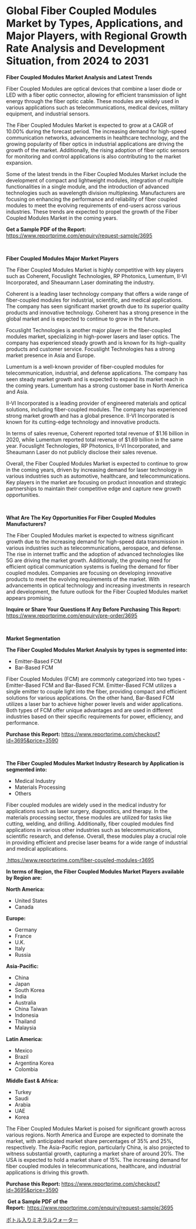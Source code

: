 <p><h1>Global Fiber Coupled Modules Market by Types, Applications, and Major Players, with Regional Growth Rate Analysis and Development Situation, from 2024 to 2031</h1></p><p><strong>Fiber Coupled Modules Market Analysis and Latest Trends</strong></p>
<p><p>Fiber Coupled Modules are optical devices that combine a laser diode or LED with a fiber optic connector, allowing for efficient transmission of light energy through the fiber optic cable. These modules are widely used in various applications such as telecommunications, medical devices, military equipment, and industrial sensors.</p><p>The Fiber Coupled Modules Market is expected to grow at a CAGR of 10.00% during the forecast period. The increasing demand for high-speed communication networks, advancements in healthcare technology, and the growing popularity of fiber optics in industrial applications are driving the growth of the market. Additionally, the rising adoption of fiber optic sensors for monitoring and control applications is also contributing to the market expansion.</p><p>Some of the latest trends in the Fiber Coupled Modules Market include the development of compact and lightweight modules, integration of multiple functionalities in a single module, and the introduction of advanced technologies such as wavelength division multiplexing. Manufacturers are focusing on enhancing the performance and reliability of fiber coupled modules to meet the evolving requirements of end-users across various industries. These trends are expected to propel the growth of the Fiber Coupled Modules Market in the coming years.</p></p>
<p><strong>Get a Sample PDF of the Report:&nbsp;</strong> <a href="https://www.reportprime.com/enquiry/request-sample/3695">https://www.reportprime.com/enquiry/request-sample/3695</a></p>
<p>&nbsp;</p>
<p><strong>Fiber Coupled Modules Major Market Players</strong></p>
<p><p>The Fiber Coupled Modules Market is highly competitive with key players such as Coherent, Focuslight Technologies, RP Photonics, Lumentum, II-VI Incorporated, and Sheaumann Laser dominating the industry.</p><p>Coherent is a leading laser technology company that offers a wide range of fiber-coupled modules for industrial, scientific, and medical applications. The company has seen significant market growth due to its superior quality products and innovative technology. Coherent has a strong presence in the global market and is expected to continue to grow in the future.</p><p>Focuslight Technologies is another major player in the fiber-coupled modules market, specializing in high-power lasers and laser optics. The company has experienced steady growth and is known for its high-quality products and customer service. Focuslight Technologies has a strong market presence in Asia and Europe.</p><p>Lumentum is a well-known provider of fiber-coupled modules for telecommunication, industrial, and defense applications. The company has seen steady market growth and is expected to expand its market reach in the coming years. Lumentum has a strong customer base in North America and Asia.</p><p>II-VI Incorporated is a leading provider of engineered materials and optical solutions, including fiber-coupled modules. The company has experienced strong market growth and has a global presence. II-VI Incorporated is known for its cutting-edge technology and innovative products.</p><p>In terms of sales revenue, Coherent reported total revenue of $1.16 billion in 2020, while Lumentum reported total revenue of $1.69 billion in the same year. Focuslight Technologies, RP Photonics, II-VI Incorporated, and Sheaumann Laser do not publicly disclose their sales revenue.</p><p>Overall, the Fiber Coupled Modules Market is expected to continue to grow in the coming years, driven by increasing demand for laser technology in various industries such as automotive, healthcare, and telecommunications. Key players in the market are focusing on product innovation and strategic partnerships to maintain their competitive edge and capture new growth opportunities.</p></p>
<p>&nbsp;</p>
<p><strong>What Are The Key Opportunities For Fiber Coupled Modules Manufacturers?</strong></p>
<p><p>The Fiber Coupled Modules market is expected to witness significant growth due to the increasing demand for high-speed data transmission in various industries such as telecommunications, aerospace, and defense. The rise in internet traffic and the adoption of advanced technologies like 5G are driving the market growth. Additionally, the growing need for efficient optical communication systems is fueling the demand for fiber coupled modules. Companies are focusing on developing innovative products to meet the evolving requirements of the market. With advancements in optical technology and increasing investments in research and development, the future outlook for the Fiber Coupled Modules market appears promising.</p></p>
<p><strong>Inquire or Share Your Questions If Any Before Purchasing This Report:</strong> <a href="https://www.reportprime.com/enquiry/pre-order/3695">https://www.reportprime.com/enquiry/pre-order/3695</a></p>
<p>&nbsp;</p>
<p><strong>Market Segmentation</strong></p>
<p><strong>The Fiber Coupled Modules Market Analysis by types is segmented into:</strong></p>
<p><ul><li>Emitter-Based FCM</li><li>Bar-Based FCM</li></ul></p>
<p><p>Fiber Coupled Modules (FCM) are commonly categorized into two types - Emitter-Based FCM and Bar-Based FCM. Emitter-Based FCM utilizes a single emitter to couple light into the fiber, providing compact and efficient solutions for various applications. On the other hand, Bar-Based FCM utilizes a laser bar to achieve higher power levels and wider applications. Both types of FCM offer unique advantages and are used in different industries based on their specific requirements for power, efficiency, and performance.</p></p>
<p><strong>Purchase this Report:&nbsp;</strong><a href="https://www.reportprime.com/checkout?id=3695&price=3590">https://www.reportprime.com/checkout?id=3695&price=3590</a></p>
<p>&nbsp;</p>
<p><strong>The Fiber Coupled Modules Market Industry Research by Application is segmented into:</strong></p>
<p><ul><li>Medical Industry</li><li>Materials Processing</li><li>Others</li></ul></p>
<p><p>Fiber coupled modules are widely used in the medical industry for applications such as laser surgery, diagnostics, and therapy. In the materials processing sector, these modules are utilized for tasks like cutting, welding, and drilling. Additionally, fiber coupled modules find applications in various other industries such as telecommunications, scientific research, and defense. Overall, these modules play a crucial role in providing efficient and precise laser beams for a wide range of industrial and medical applications.</p></p>
<p><a href="https://www.reportprime.com/fiber-coupled-modules-r3695">&nbsp;https://www.reportprime.com/fiber-coupled-modules-r3695</a></p>
<p><strong>In terms of Region, the Fiber Coupled Modules Market Players available by Region are:</strong></p>
<p>
    <p> <strong> North America: </strong>
        <ul>
            <li>United States</li>
            <li>Canada</li>
        </ul>
        </p> 
    <p> <strong> Europe: </strong>
        <ul>
            <li>Germany</li>
            <li>France</li>
            <li>U.K.</li>
            <li>Italy</li>
            <li>Russia</li>
        </ul>
        </p> 
    <p> <strong> Asia-Pacific: </strong>
        <ul>
            <li>China</li>
            <li>Japan</li>
            <li>South Korea</li>
            <li>India</li>
            <li>Australia</li>
            <li>China Taiwan</li>
            <li>Indonesia</li>
            <li>Thailand</li>
            <li>Malaysia</li>
        </ul>
        </p> 
    <p> <strong> Latin America: </strong>
        <ul>
            <li>Mexico</li>
            <li>Brazil</li>
            <li>Argentina Korea</li>
            <li>Colombia</li>
        </ul>
        </p> 
    <p> <strong> Middle East & Africa: </strong>
        <ul>
            <li>Turkey</li>
            <li>Saudi</li>
            <li>Arabia</li>
            <li>UAE</li>
            <li>Korea</li>
        </ul>
    </p>
    </p>
<p><p>The Fiber Coupled Modules Market is poised for significant growth across various regions. North America and Europe are expected to dominate the market, with anticipated market share percentages of 35% and 25%, respectively. The Asia-Pacific region, particularly China, is also projected to witness substantial growth, capturing a market share of around 20%. The USA is expected to hold a market share of 15%. The increasing demand for fiber coupled modules in telecommunications, healthcare, and industrial applications is driving this growth.</p></p>
<p><strong>Purchase this Report: </strong><a href="https://www.reportprime.com/checkout?id=3695&price=3590">https://www.reportprime.com/checkout?id=3695&price=3590</a></p>
<p>&nbsp;<strong>Get a Sample PDF of the Report:&nbsp;&nbsp;</strong><a href="https://www.reportprime.com/enquiry/request-sample/3695">https://www.reportprime.com/enquiry/request-sample/3695</a></p>
<p><strong></strong></p>
<p><p><a href="https://github.com/DanykaKilback/Market-Research-Report-List-1/blob/main/790803477871.md">ボトル入りミネラルウォーター</a></p></p>